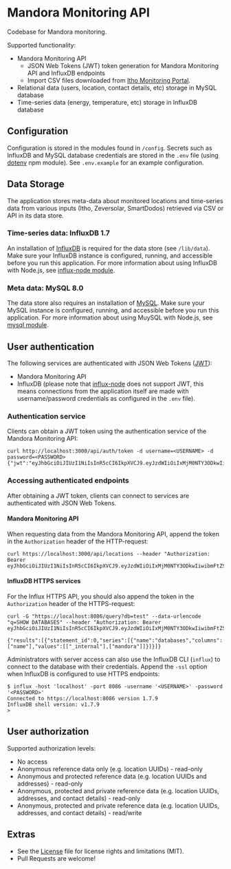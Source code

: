# Mandora Monitoring API

Codebase for Mandora monitoring.

Supported functionality:

- Mandora Monitoring API
  - JSON Web Tokens (JWT) token generation for Mandora Monitoring API and InfluxDB endpoints
  - Import CSV files downloaded from [Itho Monitoring Portal](https://monitoring.ithodaalderop.nl/).
- Relational data (users, location, contact details, etc) storage in MySQL database
- Time-series data (energy, temperature, etc) storage in InfluxDB database

## Configuration

Configuration is stored in the modules found in `/config`.
Secrets such as InfluxDB and MySQL database credentials are stored in the `.env` file (using [dotenv](https://github.com/motdotla/dotenv) npm module). See `.env.example` for an example configuration.

## Data Storage

The application stores meta-data about monitored locations and time-series data from various inputs (Itho, Zeversolar, SmartDodos) retrieved via CSV or API in its data store. 

### Time-series data: InfluxDB 1.7

An installation of [InfluxDB](https://docs.influxdata.com/influxdb) is required for the data store (see `/lib/data`). Make sure your InfluxDB instance is configured, running, and accessible before you run this application. 
For more information about using InfluxDB with Node.js, see [influx-node module](https://github.com/node-influx/node-influx).

### Meta data: MySQL 8.0

The data store also requires an installation of [MySQL](https://dev.mysql.com/doc/refman/8.0/en/installing.html). Make sure your MySQL instance is configured, running, and accessible before you run this application.
For more information about using MuySQL with Node.js, see [mysql module](https://github.com/mysqljs/mysql).

## User authentication

The following services are authenticated with JSON Web Tokens ([JWT](https://jwt.io/)):
* Mandora Monitoring API
* InfluxDB (please note that [influx-node](https://github.com/node-influx/node-influx) does not support JWT, this means connections from the application itself are made with username/password credentials as configured in the `.env` file).

### Authentication service

Clients can obtain a JWT token using the authentication service of the Mandora Monitoring API: 

```
curl http://localhost:3000/api/auth/token -d username=<USERNAME> -d password=<PASSWORD>
{"jwt":"eyJhbGciOiJIUzI1NiIsInR5cCI6IkpXVCJ9.eyJzdWIiOiIxMjM0NTY3ODkwIiwibmFtZSI6IkpvaG4gRG9lIiwiaWF0IjoxNTE2MjM5MDIyfQ.he0ErCNloe4J7Id0Ry2SEDg09lKkZkfsRiGsdX_vgEg"}
```

### Accessing authenticated endpoints

After obtaining a JWT token, clients can connect to services are authenticated with JSON Web Tokens.

#### Mandora Monitoring API

When requesting data from the Mandora Monitoring API, append the token in the `Authorization` header of the HTTP-request:

```
curl https://localhost:3000/api/locations --header "Authorization: Bearer eyJhbGciOiJIUzI1NiIsInR5cCI6IkpXVCJ9.eyJzdWIiOiIxMjM0NTY3ODkwIiwibmFtZSI6IkpvaG4gRG9lIiwiaWF0IjoxNTE2MjM5MDIyfQ.he0ErCNloe4J7Id0Ry2SEDg09lKkZkfsRiGsdX_vgEg" 
```

#### InfluxDB HTTPS services

For the Influx HTTPS API, you should also append the token in the `Authorization` header of the HTTPS-request:

```
curl -G "https://localhost:8086/query?db=test" --data-urlencode "q=SHOW DATABASES" --header "Authorization: Bearer
eyJhbGciOiJIUzI1NiIsInR5cCI6IkpXVCJ9.eyJzdWIiOiIxMjM0NTY3ODkwIiwibmFtZSI6IkpvaG4gRG9lIiwiaWF0IjoxNTE2MjM5MDIyfQ.he0ErCNloe4J7Id0Ry2SEDg09lKkZkfsRiGsdX_vgEg"

{"results":[{"statement_id":0,"series":[{"name":"databases","columns":["name"],"values":[["_internal"],["mandora"]]}]}]}
```

Administrators with server access can also use the InfluxDB CLI (`influx`) to connect to the database with their credentials. Append the `-ssl` option when InfluxDB is configured to use HTTPS endpoints:

```
$ influx -host 'localhost' -port 8086 -username '<USERNAME>' -password '<PASSWORD>'
Connected to https://localhost:8086 version 1.7.9
InfluxDB shell version: v1.7.9
>
```

## User authorization

Supported authorization levels:

- No access
- Anonymous reference data only (e.g. location UUIDs) - read-only
- Anonymous and protected reference data (e.g. location UUIDs and addresses) - read-only
- Anonymous, protected and private reference data (e.g. location UUIDs, addresses, and contact details) - read-only
- Anonymous, protected and private reference data (e.g. location UUIDs, addresses, and contact details) - read/write

## Extras

- See the [License](LICENSE.md) file for license rights and limitations (MIT).
- Pull Requests are welcome!